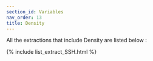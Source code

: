 ```yaml
---
section_id: Variables
nav_order: 13
title: Density
---
```


All the extractions that include Density are listed below :

{% include list_extract_SSH.html %}
